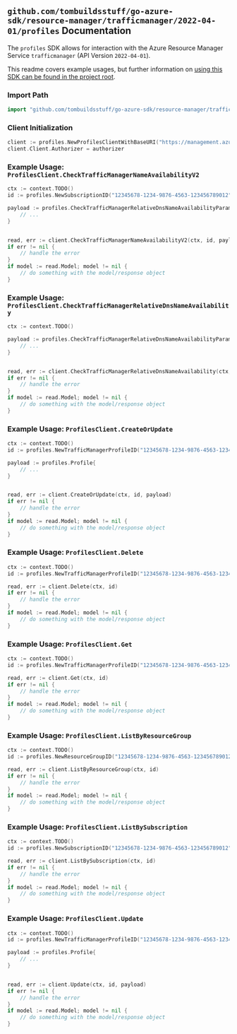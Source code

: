
## `github.com/tombuildsstuff/go-azure-sdk/resource-manager/trafficmanager/2022-04-01/profiles` Documentation

The `profiles` SDK allows for interaction with the Azure Resource Manager Service `trafficmanager` (API Version `2022-04-01`).

This readme covers example usages, but further information on [using this SDK can be found in the project root](https://github.com/tombuildsstuff/go-azure-sdk/tree/main/docs).

### Import Path

```go
import "github.com/tombuildsstuff/go-azure-sdk/resource-manager/trafficmanager/2022-04-01/profiles"
```


### Client Initialization

```go
client := profiles.NewProfilesClientWithBaseURI("https://management.azure.com")
client.Client.Authorizer = authorizer
```


### Example Usage: `ProfilesClient.CheckTrafficManagerNameAvailabilityV2`

```go
ctx := context.TODO()
id := profiles.NewSubscriptionID("12345678-1234-9876-4563-123456789012")

payload := profiles.CheckTrafficManagerRelativeDnsNameAvailabilityParameters{
	// ...
}


read, err := client.CheckTrafficManagerNameAvailabilityV2(ctx, id, payload)
if err != nil {
	// handle the error
}
if model := read.Model; model != nil {
	// do something with the model/response object
}
```


### Example Usage: `ProfilesClient.CheckTrafficManagerRelativeDnsNameAvailability`

```go
ctx := context.TODO()

payload := profiles.CheckTrafficManagerRelativeDnsNameAvailabilityParameters{
	// ...
}


read, err := client.CheckTrafficManagerRelativeDnsNameAvailability(ctx, payload)
if err != nil {
	// handle the error
}
if model := read.Model; model != nil {
	// do something with the model/response object
}
```


### Example Usage: `ProfilesClient.CreateOrUpdate`

```go
ctx := context.TODO()
id := profiles.NewTrafficManagerProfileID("12345678-1234-9876-4563-123456789012", "example-resource-group", "trafficManagerProfileValue")

payload := profiles.Profile{
	// ...
}


read, err := client.CreateOrUpdate(ctx, id, payload)
if err != nil {
	// handle the error
}
if model := read.Model; model != nil {
	// do something with the model/response object
}
```


### Example Usage: `ProfilesClient.Delete`

```go
ctx := context.TODO()
id := profiles.NewTrafficManagerProfileID("12345678-1234-9876-4563-123456789012", "example-resource-group", "trafficManagerProfileValue")

read, err := client.Delete(ctx, id)
if err != nil {
	// handle the error
}
if model := read.Model; model != nil {
	// do something with the model/response object
}
```


### Example Usage: `ProfilesClient.Get`

```go
ctx := context.TODO()
id := profiles.NewTrafficManagerProfileID("12345678-1234-9876-4563-123456789012", "example-resource-group", "trafficManagerProfileValue")

read, err := client.Get(ctx, id)
if err != nil {
	// handle the error
}
if model := read.Model; model != nil {
	// do something with the model/response object
}
```


### Example Usage: `ProfilesClient.ListByResourceGroup`

```go
ctx := context.TODO()
id := profiles.NewResourceGroupID("12345678-1234-9876-4563-123456789012", "example-resource-group")

read, err := client.ListByResourceGroup(ctx, id)
if err != nil {
	// handle the error
}
if model := read.Model; model != nil {
	// do something with the model/response object
}
```


### Example Usage: `ProfilesClient.ListBySubscription`

```go
ctx := context.TODO()
id := profiles.NewSubscriptionID("12345678-1234-9876-4563-123456789012")

read, err := client.ListBySubscription(ctx, id)
if err != nil {
	// handle the error
}
if model := read.Model; model != nil {
	// do something with the model/response object
}
```


### Example Usage: `ProfilesClient.Update`

```go
ctx := context.TODO()
id := profiles.NewTrafficManagerProfileID("12345678-1234-9876-4563-123456789012", "example-resource-group", "trafficManagerProfileValue")

payload := profiles.Profile{
	// ...
}


read, err := client.Update(ctx, id, payload)
if err != nil {
	// handle the error
}
if model := read.Model; model != nil {
	// do something with the model/response object
}
```
